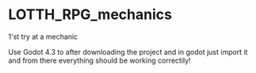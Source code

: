 # LOTTH_RPG_mechanics
 1'st try at a mechanic

Use Godot 4.3 to after downloading the project and in godot just import it and from there everything should be working correctily!
